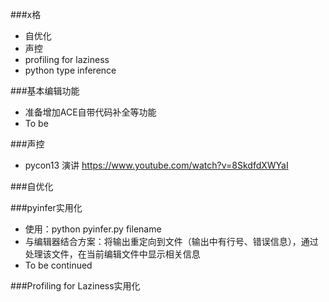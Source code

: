 


###x格

+ 自优化
+ 声控
+ profiling for laziness
+ python type inference 


###基本编辑功能
+ 准备增加ACE自带代码补全等功能
+ To be  

###声控
+ pycon13 演讲  https://www.youtube.com/watch?v=8SkdfdXWYaI




###自优化

###pyinfer实用化 
+ 使用：python pyinfer.py filename
+ 与编辑器结合方案：将输出重定向到文件（输出中有行号、错误信息），通过处理该文件，在当前编辑文件中显示相关信息
+ To be continued

###Profiling for Laziness实用化


